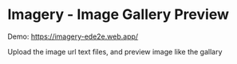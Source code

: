 # Imagery - Image Gallery Preview

Demo: https://imagery-ede2e.web.app/

Upload the image url text files, and preview image like the gallary

